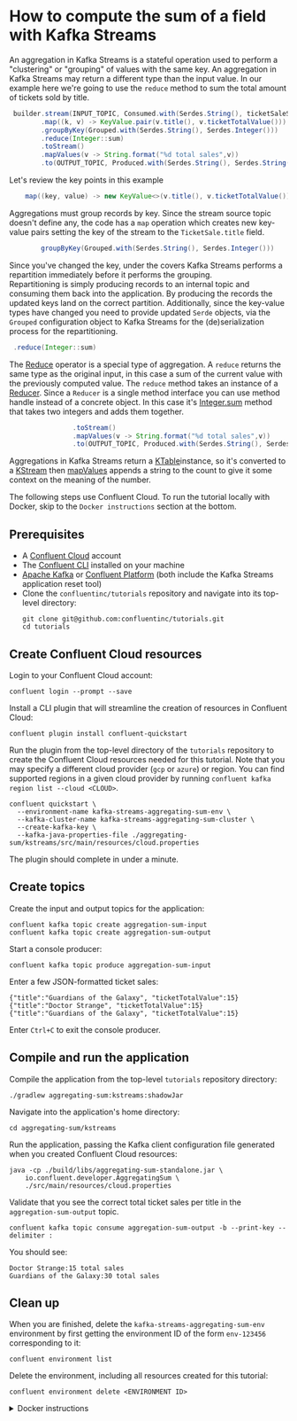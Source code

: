 <!-- title: How to compute the sum of a field with Kafka Streams -->
<!-- description: In this tutorial, learn how to compute the sum of a field with Kafka Streams, with step-by-step instructions and supporting code. -->

# How to compute the sum of a field with Kafka Streams

An aggregation in Kafka Streams is a stateful operation used to perform a "clustering" or "grouping" of values with
the same key.  An aggregation in Kafka Streams may return a different type than the input value.  In our example here
we're going to use the `reduce` method to sum the total amount of tickets sold by title.

``` java
 builder.stream(INPUT_TOPIC, Consumed.with(Serdes.String(), ticketSaleSerde))
        .map((k, v) -> KeyValue.pair(v.title(), v.ticketTotalValue()))
        .groupByKey(Grouped.with(Serdes.String(), Serdes.Integer()))
        .reduce(Integer::sum)
        .toStream()
        .mapValues(v -> String.format("%d total sales",v))
        .to(OUTPUT_TOPIC, Produced.with(Serdes.String(), Serdes.String()));
```

Let's review the key points in this example

``` java
    map((key, value) -> new KeyValue<>(v.title(), v.ticketTotalValue()))
```  

Aggregations must group records by key.  Since the stream source topic doesn't define any, the code has a `map` operation which creates new key-value pairs setting the key of the stream to the `TicketSale.title` field.

``` java
        groupByKey(Grouped.with(Serdes.String(), Serdes.Integer()))
```

Since you've changed the key, under the covers Kafka Streams performs a repartition immediately before it performs the grouping.  
Repartitioning is simply producing records to an internal topic and consuming them back into the application.   By producing the records the updated keys land on
the correct partition. Additionally, since the key-value types have changed you need to provide updated `Serde` objects, via the `Grouped` configuration object
to Kafka Streams for the (de)serialization process for the repartitioning.

``` java
 .reduce(Integer::sum)
```

The [Reduce](https://javadoc.io/static/org.apache.kafka/kafka-streams/3.6.0/org/apache/kafka/streams/kstream/KGroupedStream.html#reduce-org.apache.kafka.streams.kstream.Reducer-) operator is a special type of aggregation. A `reduce` returns the same type as the original input, in this case a sum of the current value with the previously computed value. The `reduce` method takes an instance of a [Reducer](https://javadoc.io/static/org.apache.kafka/kafka-streams/3.6.0/org/apache/kafka/streams/kstream/Reducer.html). Since a `Reducer` is a single method interface you can use method handle instead of a concrete object. In this case it's [Integer.sum](https://docs.oracle.com/en/java/javase/17/docs/api/java.base/java/lang/Integer.html#sum(int,int)) method that takes two integers and adds them together.

``` java
                .toStream()
                .mapValues(v -> String.format("%d total sales",v))
                .to(OUTPUT_TOPIC, Produced.with(Serdes.String(), Serdes.String()));

```
Aggregations in Kafka Streams return a [KTable](https://javadoc.io/static/org.apache.kafka/kafka-streams/3.6.0/org/apache/kafka/streams/kstream/KTable.html)instance, so it's converted to a [KStream](https://javadoc.io/static/org.apache.kafka/kafka-streams/3.6.0/org/apache/kafka/streams/kstream/KStream.html) then [mapValues](https://javadoc.io/static/org.apache.kafka/kafka-streams/3.6.0/org/apache/kafka/streams/kstream/KStream.html#mapValues-org.apache.kafka.streams.kstream.ValueMapper-) appends a string to the count to give it some context on the meaning of the number.

The following steps use Confluent Cloud. To run the tutorial locally with Docker, skip to the `Docker instructions` section at the bottom.

## Prerequisites

* A [Confluent Cloud](https://confluent.cloud/signup) account
* The [Confluent CLI](https://docs.confluent.io/confluent-cli/current/install.html) installed on your machine
* [Apache Kafka](https://kafka.apache.org/downloads) or [Confluent Platform](https://docs.confluent.io/platform/current/installation/installing_cp/zip-tar.html) (both include the Kafka Streams application reset tool)
* Clone the `confluentinc/tutorials` repository and navigate into its top-level directory:
  ```shell
  git clone git@github.com:confluentinc/tutorials.git
  cd tutorials
  ```

## Create Confluent Cloud resources

Login to your Confluent Cloud account:

```shell
confluent login --prompt --save
```

Install a CLI plugin that will streamline the creation of resources in Confluent Cloud:

```shell
confluent plugin install confluent-quickstart
```

Run the plugin from the top-level directory of the `tutorials` repository to create the Confluent Cloud resources needed for this tutorial. Note that you may specify a different cloud provider (`gcp` or `azure`) or region. You can find supported regions in a given cloud provider by running `confluent kafka region list --cloud <CLOUD>`.

```shell
confluent quickstart \
  --environment-name kafka-streams-aggregating-sum-env \
  --kafka-cluster-name kafka-streams-aggregating-sum-cluster \
  --create-kafka-key \
  --kafka-java-properties-file ./aggregating-sum/kstreams/src/main/resources/cloud.properties
```

The plugin should complete in under a minute.

## Create topics

Create the input and output topics for the application:

```shell
confluent kafka topic create aggregation-sum-input
confluent kafka topic create aggregation-sum-output
```

Start a console producer:

```shell
confluent kafka topic produce aggregation-sum-input
```

Enter a few JSON-formatted ticket sales:

```plaintext
{"title":"Guardians of the Galaxy", "ticketTotalValue":15}
{"title":"Doctor Strange", "ticketTotalValue":15}
{"title":"Guardians of the Galaxy", "ticketTotalValue":15}
```

Enter `Ctrl+C` to exit the console producer.

## Compile and run the application

Compile the application from the top-level `tutorials` repository directory:

```shell
./gradlew aggregating-sum:kstreams:shadowJar
```

Navigate into the application's home directory:

```shell
cd aggregating-sum/kstreams
```

Run the application, passing the Kafka client configuration file generated when you created Confluent Cloud resources:

```shell
java -cp ./build/libs/aggregating-sum-standalone.jar \
    io.confluent.developer.AggregatingSum \
    ./src/main/resources/cloud.properties
```

Validate that you see the correct total ticket sales per title in the `aggregation-sum-output` topic.

```shell
confluent kafka topic consume aggregation-sum-output -b --print-key --delimiter :
```

You should see:

```shell
Doctor Strange:15 total sales
Guardians of the Galaxy:30 total sales
```

## Clean up

When you are finished, delete the `kafka-streams-aggregating-sum-env` environment by first getting the environment ID of the form `env-123456` corresponding to it:

```shell
confluent environment list
```

Delete the environment, including all resources created for this tutorial:

```shell
confluent environment delete <ENVIRONMENT ID>
```

<details>
  <summary>Docker instructions</summary>

  ## Prerequisites

  * Docker running via [Docker Desktop](https://docs.docker.com/desktop/) or [Docker Engine](https://docs.docker.com/engine/install/)
  * [Docker Compose](https://docs.docker.com/compose/install/). Ensure that the command `docker compose version` succeeds.
  * Clone the `confluentinc/tutorials` repository and navigate into its top-level directory:
    ```shell
    git clone git@github.com:confluentinc/tutorials.git
    cd tutorials
    ```

  ## Start Kafka in Docker

  Start Kafka with the following command run from the top-level `tutorials` repository directory:

  ```shell
  docker compose -f ./docker/docker-compose-kafka.yml up -d
  ```

  ## Create topics

  Open a shell in the broker container:

  ```shell
  docker exec -it broker /bin/bash
  ```

  Create the input and output topics for the application:

  ```shell
  kafka-topics --bootstrap-server localhost:9092 --create --topic aggregation-sum-input
  kafka-topics --bootstrap-server localhost:9092 --create --topic aggregation-sum-output
  ```

  Start a console producer:

  ```shell
  kafka-console-producer --bootstrap-server localhost:9092 --topic aggregation-sum-input
  ```

  Enter a few JSON-formatted ticket sales:

  ```plaintext
  {"title":"Guardians of the Galaxy", "ticketTotalValue":15}
  {"title":"Doctor Strange", "ticketTotalValue":15}
  {"title":"Guardians of the Galaxy", "ticketTotalValue":15}
  ```
  
  Enter `Ctrl+C` to exit the console producer.

  ## Compile and run the application

  On your local machine, compile the app:

  ```shell
  ./gradlew aggregating-sum:kstreams:shadowJar
  ```

  Navigate into the application's home directory:

  ```shell
  cd aggregating-sum/kstreams
  ```

  Run the application, passing the `local.properties` Kafka client configuration file that points to the broker's bootstrap servers endpoint at `localhost:9092`:

  ```shell
  java -cp ./build/libs/aggregating-sum-standalone.jar \
      io.confluent.developer.AggregatingSum \
      ./src/main/resources/local.properties
  ```

  Validate that you see the correct total ticket sales per title in the `aggregation-sum-output` topic. In the broker container shell:

  ```shell
  kafka-console-consumer --bootstrap-server localhost:9092 --topic aggregation-sum-output --from-beginning --property "print.key=true" --property "key.separator=:"
  ```

  You should see:

  ```shell
  Doctor Strange:15 total sales
  Guardians of the Galaxy:30 total sales
  ```

  ## Clean up

  From your local machine, stop the broker container:

  ```shell
  docker compose -f ./docker/docker-compose-kafka.yml down
  ```
</details>
